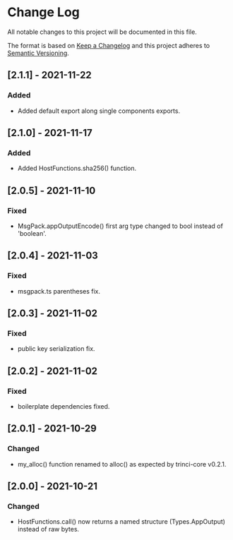 
# Change Log
All notable changes to this project will be documented in this file.
 
The format is based on [Keep a Changelog](http://keepachangelog.com/)
and this project adheres to [Semantic Versioning](http://semver.org/).

## [2.1.1] - 2021-11-22
 
### Added

- Added default export along single components exports.

## [2.1.0] - 2021-11-17
 
### Added

- Added HostFunctions.sha256() function.

## [2.0.5] - 2021-11-10
 
### Fixed

- MsgPack.appOutputEncode() first arg type changed to bool instead of 'boolean'.

## [2.0.4] - 2021-11-03
 
### Fixed

- msgpack.ts parentheses fix.


## [2.0.3] - 2021-11-02
 
### Fixed

- public key serialization fix.

## [2.0.2] - 2021-11-02
 
### Fixed

- boilerplate dependencies fixed.

## [2.0.1] - 2021-10-29
 
### Changed

- my_alloc() function renamed to alloc() as expected by trinci-core v0.2.1.

## [2.0.0] - 2021-10-21

### Changed

- HostFunctions.call() now returns a named structure (Types.AppOutput) instead of raw bytes.